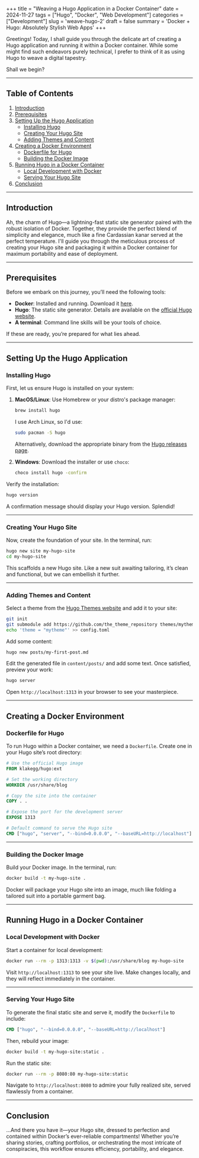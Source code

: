 +++
title = "Weaving a Hugo Application in a Docker Container"
date =  2024-11-27
tags = ["Hugo", "Docker", "Web Development"]
categories =  ["Development"]
slug = 'weave-hugo-2'
draft = false
summary = 'Docker + Hugo: Absolutely Stylish Web Apps'
+++

Greetings! Today, I shall guide you through the delicate art of creating a Hugo application and running it within a Docker container. While some might find such endeavors purely technical, I prefer to think of it as using Hugo to weave a digital tapestry. 

Shall we begin?

---

## Table of Contents

1. [Introduction](#introduction)
2. [Prerequisites](#prerequisites)
3. [Setting Up the Hugo Application](#setting-up-the-hugo-application)
   - [Installing Hugo](#installing-hugo)
   - [Creating Your Hugo Site](#creating-your-hugo-site)
   - [Adding Themes and Content](#adding-themes-and-content)
4. [Creating a Docker Environment](#creating-a-docker-environment)
   - [Dockerfile for Hugo](#dockerfile-for-hugo)
   - [Building the Docker Image](#building-the-docker-image)
5. [Running Hugo in a Docker Container](#running-hugo-in-a-docker-container)
   - [Local Development with Docker](#local-development-with-docker)
   - [Serving Your Hugo Site](#serving-your-hugo-site)
6. [Conclusion](#conclusion)

---

## Introduction

Ah, the charm of Hugo—a lightning-fast static site generator paired with the robust isolation of Docker. Together, they provide the perfect blend of simplicity and elegance, much like a fine Cardassian kanar served at the perfect temperature. I'll guide you through the meticulous process of creating your Hugo site and packaging it within a Docker container for maximum portability and ease of deployment.

---

## Prerequisites

Before we embark on this journey, you’ll need the following tools:

- **Docker**: Installed and running. Download it [here](https://www.docker.com/).
- **Hugo**: The static site generator. Details are available on the [official Hugo website](https://gohugo.io/).
- **A terminal**: Command line skills will be your tools of choice.

If these are ready, you’re prepared for what lies ahead.

---

## Setting Up the Hugo Application

### Installing Hugo

First, let us ensure Hugo is installed on your system:

1. **MacOS/Linux**: Use Homebrew or your distro's package manager:
   ```bash
   brew install hugo
   ```
   I use Arch Linux, so I'd use:
   ```bash
   sudo pacman -S hugo
   ```

   Alternatively, download the appropriate binary from the [Hugo releases page](https://github.com/gohugoio/hugo/releases).

2. **Windows**: Download the installer or use `choco`:
   ```bash
   choco install hugo -confirm
   ```

Verify the installation:
```bash
hugo version
```
A confirmation message should display your Hugo version. Splendid!

---

### Creating Your Hugo Site

Now, create the foundation of your site. In the terminal, run:
```bash
hugo new site my-hugo-site
cd my-hugo-site
```

This scaffolds a new Hugo site. Like a new suit awaiting tailoring, it’s clean and functional, but we can embellish it further.

---

### Adding Themes and Content

Select a theme from the [Hugo Themes website](https://themes.gohugo.io/) and add it to your site:
```bash
git init
git submodule add https://github.com/the_theme_repository themes/mytheme
echo 'theme = "mytheme"' >> config.toml
```

Add some content:
```bash
hugo new posts/my-first-post.md
```

Edit the generated file in `content/posts/` and add some text. Once satisfied, preview your work:
```bash
hugo server
```

Open `http://localhost:1313` in your browser to see your masterpiece.

---

## Creating a Docker Environment

### Dockerfile for Hugo

To run Hugo within a Docker container, we need a `Dockerfile`. Create one in your Hugo site’s root directory:

```dockerfile
# Use the official Hugo image
FROM klakegg/hugo:ext

# Set the working directory
WORKDIR /usr/share/blog

# Copy the site into the container
COPY . .

# Expose the port for the development server
EXPOSE 1313

# Default command to serve the Hugo site
CMD ["hugo", "server", "--bind=0.0.0.0", "--baseURL=http://localhost"]
```

---

### Building the Docker Image

Build your Docker image. In the terminal, run:
```bash
docker build -t my-hugo-site .
```

Docker will package your Hugo site into an image, much like folding a tailored suit into a portable garment bag.

---

## Running Hugo in a Docker Container

### Local Development with Docker

Start a container for local development:
```bash
docker run --rm -p 1313:1313 -v $(pwd):/usr/share/blog my-hugo-site
```

Visit `http://localhost:1313` to see your site live. Make changes locally, and they will reflect immediately in the container.

---

### Serving Your Hugo Site

To generate the final static site and serve it, modify the `Dockerfile` to include:
```dockerfile
CMD ["hugo", "--bind=0.0.0.0", "--baseURL=http://localhost"]
```

Then, rebuild your image:
```bash
docker build -t my-hugo-site:static .
```

Run the static site:
```bash
docker run --rm -p 8080:80 my-hugo-site:static
```

Navigate to `http://localhost:8080` to admire your fully realized site, served flawlessly from a container.

---

## Conclusion

...And there you have it—your Hugo site, dressed to perfection and contained within Docker’s ever-reliable compartments! Whether you’re sharing stories, crafting portfolios, or orchestrating the most intricate of conspiracies, this workflow ensures efficiency, portability, and elegance.
